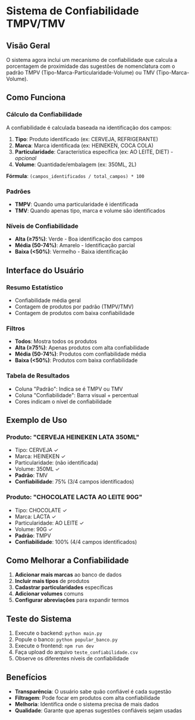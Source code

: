 # Sistema de Confiabilidade TMPV/TMV

## Visão Geral

O sistema agora inclui um mecanismo de confiabilidade que calcula a porcentagem de proximidade das sugestões de nomenclatura com o padrão TMPV (Tipo-Marca-Particularidade-Volume) ou TMV (Tipo-Marca-Volume).

## Como Funciona

### Cálculo da Confiabilidade

A confiabilidade é calculada baseada na identificação dos campos:

1. **Tipo**: Produto identificado (ex: CERVEJA, REFRIGERANTE)
2. **Marca**: Marca identificada (ex: HEINEKEN, COCA COLA)
3. **Particularidade**: Característica específica (ex: AO LEITE, DIET) - *opcional*
4. **Volume**: Quantidade/embalagem (ex: 350ML, 2L)

**Fórmula**: `(campos_identificados / total_campos) * 100`

### Padrões

- **TMPV**: Quando uma particularidade é identificada
- **TMV**: Quando apenas tipo, marca e volume são identificados

### Níveis de Confiabilidade

- **Alta (≥75%)**: Verde - Boa identificação dos campos
- **Média (50-74%)**: Amarelo - Identificação parcial
- **Baixa (<50%)**: Vermelho - Baixa identificação

## Interface do Usuário

### Resumo Estatístico
- Confiabilidade média geral
- Contagem de produtos por padrão (TMPV/TMV)
- Contagem de produtos com baixa confiabilidade

### Filtros
- **Todos**: Mostra todos os produtos
- **Alta (≥75%)**: Apenas produtos com alta confiabilidade
- **Média (50-74%)**: Produtos com confiabilidade média
- **Baixa (<50%)**: Produtos com baixa confiabilidade

### Tabela de Resultados
- Coluna "Padrão": Indica se é TMPV ou TMV
- Coluna "Confiabilidade": Barra visual + percentual
- Cores indicam o nível de confiabilidade

## Exemplo de Uso

### Produto: "CERVEJA HEINEKEN LATA 350ML"
- Tipo: CERVEJA ✓
- Marca: HEINEKEN ✓
- Particularidade: (não identificada)
- Volume: 350ML ✓
- **Padrão**: TMV
- **Confiabilidade**: 75% (3/4 campos identificados)

### Produto: "CHOCOLATE LACTA AO LEITE 90G"
- Tipo: CHOCOLATE ✓
- Marca: LACTA ✓
- Particularidade: AO LEITE ✓
- Volume: 90G ✓
- **Padrão**: TMPV
- **Confiabilidade**: 100% (4/4 campos identificados)

## Como Melhorar a Confiabilidade

1. **Adicionar mais marcas** ao banco de dados
2. **Incluir mais tipos** de produtos
3. **Cadastrar particularidades** específicas
4. **Adicionar volumes** comuns
5. **Configurar abreviações** para expandir termos

## Teste do Sistema

1. Execute o backend: `python main.py`
2. Popule o banco: `python popular_banco.py`
3. Execute o frontend: `npm run dev`
4. Faça upload do arquivo `teste_confiabilidade.csv`
5. Observe os diferentes níveis de confiabilidade

## Benefícios

- **Transparência**: O usuário sabe quão confiável é cada sugestão
- **Filtragem**: Pode focar em produtos com alta confiabilidade
- **Melhoria**: Identifica onde o sistema precisa de mais dados
- **Qualidade**: Garante que apenas sugestões confiáveis sejam usadas 